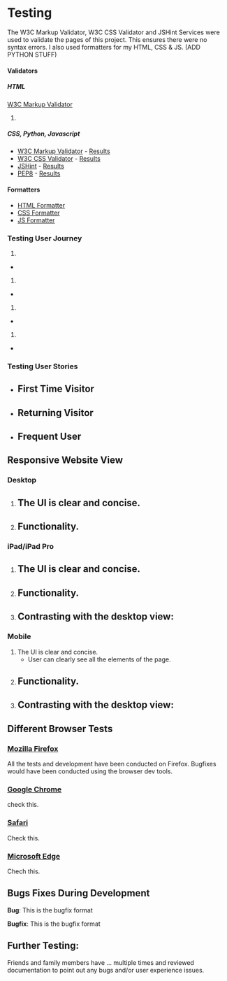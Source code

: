 # Testing

The W3C Markup Validator, W3C CSS Validator and JSHint Services were used to validate the pages of this project. This ensures there were no syntax errors. I also used formatters for my HTML, CSS & JS. (ADD PYTHON STUFF)

#### Validators

##### HTML

[W3C Markup Validator](https://validator.w3.org/)

1. []()

##### CSS, Python, Javascript

-   [W3C Markup Validator](https://validator.w3.org/) - [Results]()
-   [W3C CSS Validator](https://jigsaw.w3.org/css-validator/) - [Results](documentation/validation/css_valid.png)
-   [JSHint](https://jshint.com/) - [Results](documentation/validation/jshint.png)
-   [PEP8](http://pep8online.com/) - [Results](documentation/validation/pep8.png)


#### Formatters

- [HTML Formatter](https://www.freeformatter.com/html-formatter.html)
- [CSS Formatter](https://www.freeformatter.com/css-beautifier.html)
- [JS Formatter](https://beautifier.io/)

### Testing User Journey
1. 
- 

1. 
- 

1. 
- 

1. 
- 

### Testing User Stories

- First Time Visitor
    - 
- Returning Visitor
    - 
- Frequent User
    - 

## Responsive Website View

### Desktop

1. The UI is clear and concise.
    -
1. Functionality.
    -

### iPad/iPad Pro

1. The UI is clear and concise.
    - 
1. Functionality.
    - 
1. Contrasting with the desktop view:
    - 

### Mobile 

1. The UI is clear and concise.
    - User can clearly see all the elements of the page.
1. Functionality.
    - 
1. Contrasting with the desktop view:
    - 

## Different Browser Tests

### [Mozilla Firefox](https://www.mozilla.org/en-GB/firefox/new/)

All the tests and development have been conducted on Firefox. Bugfixes would have been conducted using the browser dev tools.

### [Google Chrome](https://www.google.co.uk/chrome/)

check this.

### [Safari](https://www.apple.com/uk/safari/)

Check this.

### [Microsoft Edge](https://microsoftedgewelcome.microsoft.com/en-gb/)

Chech this.

## Bugs Fixes During Development

**Bug**: This is the bugfix format

**Bugfix**: This is the bugfix format

## Further Testing:

Friends and family members have ... multiple times and reviewed documentation to point out any bugs and/or user experience issues.